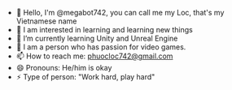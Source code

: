 - 👋 Hello, I'm @megabot742, you can call me my Loc, that's my Vietnamese name
- 👀 I am interested in learning and learning new things
- 🌱 I’m currently learning Unity and Unreal Engine
- 💞️ I am a person who has passion for video games.
- 📫 How to reach me: phuocloc742@gmail.com
- 😄 Pronouns: He/him is okay
- ⚡ Type of person: "Work hard, play hard"

<!---
megabot742/megabot742 is a ✨ special ✨ repository because its `README.md` (this file) appears on your GitHub profile.
You can click the Preview link to take a look at your changes.
--->
